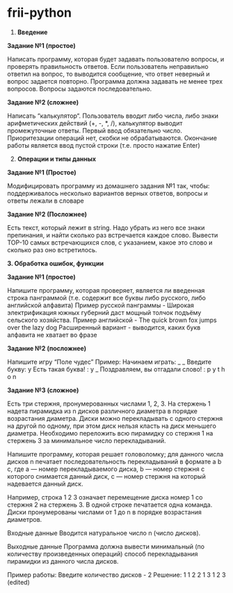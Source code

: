 # frii-python

1. **Введение**

**Задание №1 (простое)**

Написать программу, которая будет задавать пользователю вопросы, и проверять правильность ответов.
Если пользователь неправильно ответил на вопрос, то выводится сообщение, что ответ неверный и вопрос задается повторно.
Программа должна задавать не менее трех вопросов.
Вопросы задаются последовательно.

**Задание №2 (сложнее)**

Написать “калькулятор“. Пользователь вводит либо числа, либо знаки арифметических действий (+, -, *, /), калькулятор выводит промежуточные ответы.
Первый ввод обязательно число.
Приоритезации операций нет, скобки не обрабатываются.
Окончание работы является ввод пустой строки (т.е. просто нажатие Enter)

2. **Операции и типы данных**

**Задание №1 (Простое)**

Модифицировать программу из домашнего задания №1 так, чтобы:
поддерживалось несколько вариантов верных ответов,
вопросы и ответы лежали в словаре

**Задание №2 (Посложнее)**    

Есть текст, который лежит в string.
Надо убрать из него все знаки препинания, и найти сколько раз встречается каждое слово. 
Вывести TOP-10 самых встречающихся слов, с указанием, какое это слово и сколько раз оно встретилось.

**3. Обработка ошибок, функции**

**Задание №1 (простое)**

Напишите программу, которая проверяет, является ли введенная строка панграммой (т.е. содержит все буквы либо русского, либо английской алфавита)
Пример русской панграммы - Широкая электрификация южных губерний даст мощный толчок подъёму сельского хозяйства.
Пример английской - The quick brown fox jumps over the lazy dog
Расширенный вариант - выводится, каких букв алфавита не хватает во фразе

**Задание №2 (посложнее)**

Напишите игру “Поле чудес”
Пример:
Начинаем играть: _ _ 
Введите букву: y
Есть такая буква! : y _ 
Поздравляем, вы отгадали слово! : p y t h o n

**Задание №3 (сложное)**

Есть три стержня, пронумерованных числами 1, 2, 3. 
На стержень 1 надета пирамидка из n дисков различного диаметра в порядке возрастания диаметра. 
Диски можно перекладывать с одного стержня на другой по одному, при этом диск нельзя класть на диск меньшего диаметра. 
Необходимо переложить всю пирамидку со стержня 1 на стержень 3 за минимальное число перекладываний.

Напишите программу, которая решает головоломку; 
для данного числа дисков n печатает последовательность перекладываний в формате a b c, где a — номер перекладываемого диска, b — номер стержня с которого снимается данный диск, c — номер стержня на который надевается данный диск.

Например, строка 1 2 3 означает перемещение диска номер 1 со стержня 2 на стержень 3. В одной строке печатается одна команда. Диски пронумерованы числами от 1 до n в порядке возрастания диаметров.

Входные данные
Вводится натуральное число n (число дисков).

Выходные данные
Программа должна вывести минимальный (по количеству произведенных операций) способ перекладывания пирамидки из данного числа дисков.

Пример работы:
Введите количество дисков - 2
Решение:
1 1 2
2 1 3
1 2 3 (edited) 